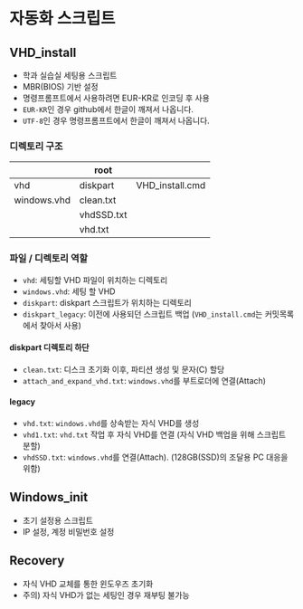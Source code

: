 # 자동화 스크립트

## VHD_install
* 학과 실습실 세팅용 스크립트
* MBR(BIOS) 기반 설정
* 명령프롬프트에서 사용하려면 EUR-KR로 인코딩 후 사용
* `EUR-KR`인 경우 github에서 한글이 깨져서 나옵니다.
* `UTF-8`인 경우 명령프롬프트에서 한글이 깨져서 나옵니다.

### 디렉토리 구조
| | root | |
|-|-|-|
| vhd | diskpart | VHD_install.cmd |
| windows.vhd | clean.txt | |
| | vhdSSD.txt | |
| | vhd.txt | |

### 파일 / 디렉토리 역할
* `vhd`: 세팅할 VHD 파일이 위치하는 디렉토리
* `windows.vhd`: 세팅 할 VHD
* `diskpart`: diskpart 스크립트가 위치하는 디렉토리
* `diskpart_legacy`: 이전에 사용되던 스크립트 백업 (`VHD_install.cmd`는 커밋목록에서 찾아서 사용)

#### diskpart 디렉토리 하단
* `clean.txt`: 디스크 초기화 이후, 파티션 생성 및 문자(C) 할당
* `attach_and_expand_vhd.txt`: `windows.vhd`를 부트로더에 연결(Attach)

#### legacy
* `vhd.txt`: `windows.vhd`를 상속받는 자식 VHD를 생성
* `vhd1.txt`: `vhd.txt` 작업 후 자식 VHD를 연결 (자식 VHD 백업을 위해 스크립트 분할)
* `vhdSSD.txt`: `windows.vhd`를 연결(Attach). (128GB(SSD)의 조달용 PC 대응을 위함)

## Windows_init
* 초기 설정용 스크립트
* IP 설정, 계정 비밀번호 설정

## Recovery
* 자식 VHD 교체를 통한 윈도우즈 초기화
* 주의) 자식 VHD가 없는 세팅인 경우 재부팅 불가능